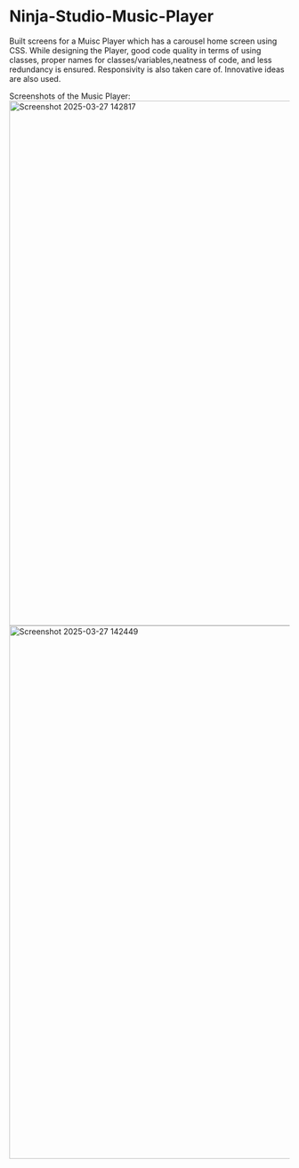 <h1>Ninja-Studio-Music-Player</h1>


Built screens for a Muisc Player which has a carousel home screen using CSS. While designing the Player, good code quality in terms of using classes, proper names for classes/variables,neatness of code, and less redundancy is ensured. Responsivity is also taken care of. Innovative ideas are also used.

Screenshots of the Music Player:
<img width="944" alt="Screenshot 2025-03-27 142817" src="https://github.com/user-attachments/assets/639ea08a-1c60-4704-bfe9-f07a74aa7734" />
<img width="959" alt="Screenshot 2025-03-27 142449" src="https://github.com/user-attachments/assets/3ac18aa4-82f3-4453-b7dd-f4d94d5edd76" />
